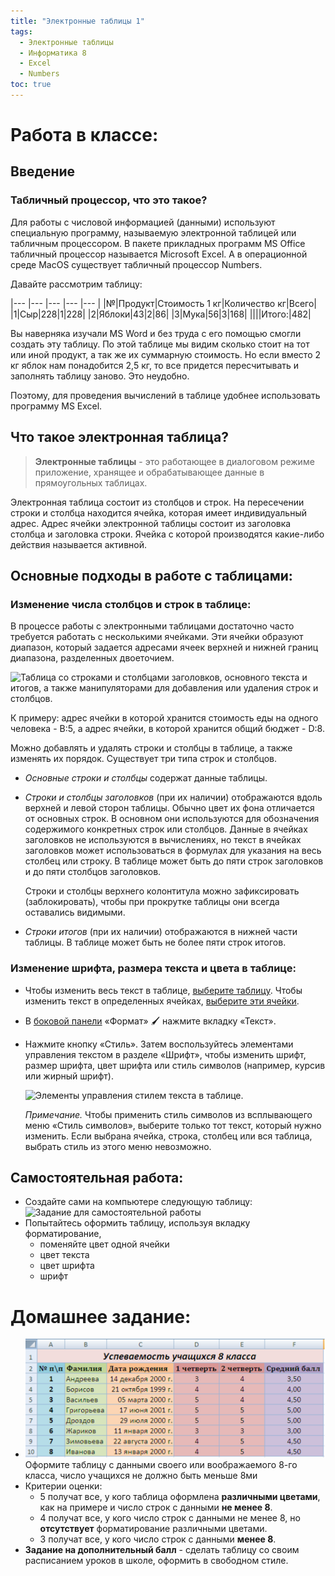 ```yaml
---
title: "Электронные таблицы 1"
tags:
  - Электронные таблицы
  - Информатика 8
  - Excel
  - Numbers
toc: true
---
```

# Работа в классе:
## Введение
### Табличный процессор, что это такое?
Для работы с числовой информацией (данными) используют специальную программу, называемую электронной таблицей или табличным процессором. В пакете прикладных программ MS Office табличный процессор называется Microsoft Excel. А в операционной среде MacOS существует табличный процессор Numbers. 

Давайте рассмотрим таблицу:

|--- |--- |--- |--- |--- |
|№|Продукт|Стоимость 1 кг|Количество кг|Всего|
|1|Сыр|228|1|228|
|2|Яблоки|43|2|86|
|3|Мука|56|3|168|
||||Итого:|482|

Вы наверняка изучали MS Word и без труда с его помощью смогли создать эту таблицу. По этой таблице мы видим сколько стоит на тот или иной продукт, а так же их суммарную стоимость. Но если вместо 2 кг яблок нам понадобится 2,5 кг, то все придется пересчитывать и заполнять таблицу заново. Это неудобно.

Поэтому, для проведения вычислений в таблице удобнее использовать программу MS Excel.
## Что такое электронная таблица?
>**Электронные таблицы** - это работающее в диалоговом режиме приложение, хранящее и обрабатывающее данные в прямоугольных таблицах.

Электронная таблица состоит из столбцов и строк. На пересечении строки и столбца находится ячейка, которая имеет индивидуальный адрес. Адрес ячейки электронной таблицы состоит из заголовка столбца и заголовка строки. Ячейка с которой производятся какие-либо действия называется активной.

## Основные подходы в работе с таблицами:
### Изменение числа столбцов и строк в таблице:
В процессе работы с электронными таблицами достаточно часто требуется работать с несколькими ячейками. Эти ячейки образуют диапазон, который задается адресами ячеек верхней и нижней границ диапазона, разделенных двоеточием.

![Таблица со строками и столбцами заголовков, основного текста и итогов, а также манипуляторами для добавления или удаления строк и столбцов.](https://help.apple.com/assets/603D75BE8B0ED339792798A4/603D75BE8B0ED339792798AB/ru_RU/7922fb6978026486e21d648540984c29.png)

К примеру: адрес ячейки в которой хранится стоимость еды на одного человека - B:5, а адрес ячейки, в которой хранится общий бюджет - D:8.

Можно добавлять и удалять строки и столбцы в таблице, а также изменять их порядок. Существует три типа строк и столбцов.

-   _Основные строки и столбцы_ содержат данные таблицы.
    
-   _Строки и столбцы заголовков_ (при их наличии) отображаются вдоль верхней и левой сторон таблицы. Обычно цвет их фона отличается от основных строк. В основном они используются для обозначения содержимого конкретных строк или столбцов. Данные в ячейках заголовков не используются в вычислениях, но текст в ячейках заголовков может использоваться в формулах для указания на весь столбец или строку. В таблице может быть до пяти строк заголовков и до пяти столбцов заголовков.
    
    Строки и столбцы верхнего колонтитула можно зафиксировать (заблокировать), чтобы при прокрутке таблицы они всегда оставались видимыми.
    
-   _Строки итогов_ (при их наличии) отображаются в нижней части таблицы. В таблице может быть не более пяти строк итогов.

### Изменение шрифта, размера текста и цвета в таблице:
-   Чтобы изменить весь текст в таблице, [выберите таблицу](https://support.apple.com/ru-ru/guide/numbers/aside/tan49288d173/11.1/mac/1.0). Чтобы изменить текст в определенных ячейках, [выберите эти ячейки](https://support.apple.com/ru-ru/guide/numbers/aside/tanc6165967c/11.1/mac/1.0).
    
-   В [боковой панели](https://support.apple.com/ru-ru/guide/numbers/aside/tan99bfdf6ea/11.1/mac/1.0) «Формат» 🖌 нажмите вкладку «Текст».
    
-   Нажмите кнопку «Стиль». Затем воспользуйтесь элементами управления текстом в разделе «Шрифт», чтобы изменить шрифт, размер шрифта, цвет шрифта или стиль символов (например, курсив или жирный шрифт).
    
    ![Элементы управления стилем текста в таблице.](https://help.apple.com/assets/603D75BE8B0ED339792798A4/603D75BE8B0ED339792798AB/ru_RU/742d80413a29363a9cbd8bec2554b374.png)
    
    _Примечание._ Чтобы применить стиль символов из всплывающего меню «Стиль символов», выберите только тот текст, который нужно изменить. Если выбрана ячейка, строка, столбец или вся таблица, выбрать стиль из этого меню невозможно.



## Самостоятельная работа:
- Создайте сами на компьютере следующую таблицу: ![Задание для самостоятельной работы](https://media.idownloadblog.com/wp-content/uploads/2019/03/Add-Columns-or-Rows-in-Numbers-on-Mac2.jpg)
- Попытайтесь оформить таблицу, используя вкладку форматирование, 
	- поменяйте цвет одной ячейки
	- цвет текста
	- цвет шрифта
	- шрифт


# Домашнее задание:
- ![](/assets/images/task-excel1.png) Оформите таблицу с данными своего или воображаемого 8-го класса, число учащихся не должно быть меньше 8ми
- Критерии оценки:
	- 5 получат все, у кого таблица оформлена **различными цветами**, как на примере и число строк с данными **не менее 8**. 
	- 4 получат все, у кого число строк с данными не менее 8, но **отсутствует** форматирование различными цветами. 
	- 3 получат все, у кого число строк с данными **менее 8**.
- **Задание на дополнительный балл** - сделать таблицу со своим расписанием уроков в школе, оформить в свободном стиле. 